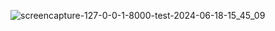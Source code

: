 ![screencapture-127-0-0-1-8000-test-2024-06-18-15_45_09](https://github.com/Midhunmiyu/Error-page-customization/assets/120627714/e9ad316e-15b1-4e60-9807-1438a407d07b)
